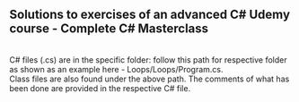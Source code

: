 ## Solutions to exercises of an advanced C# Udemy course - Complete C# Masterclass ##
 <br> C# files (.cs) are in the specific folder: follow this path for respective folder as shown as an example here - Loops/Loops/Program.cs. </br> Class files are also found under the above path.
 The comments of what has been done are provided in the respective C# file. 

